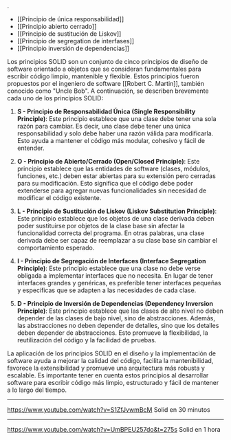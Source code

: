 .
- [[Principio de única responsabilidad]] 
- [[Principio abierto cerrado]] 
- [[Principio de sustitución de Liskov]] 
- [[Principio de segregation de interfases]] 
- [[Principio inversión de dependencias]] 


Los principios SOLID son un conjunto de cinco principios de diseño de software orientado a objetos que se consideran fundamentales para escribir código limpio, mantenible y flexible. Estos principios fueron propuestos por el ingeniero de software [[Robert C. Martin]], también conocido como "Uncle Bob". A continuación, se describen brevemente cada uno de los principios SOLID:

1. **S - Principio de Responsabilidad Única (Single Responsibility Principle)**:
   Este principio establece que una clase debe tener una sola razón para cambiar. Es decir, una clase debe tener una única responsabilidad y solo debe haber una razón válida para modificarla. Esto ayuda a mantener el código más modular, cohesivo y fácil de entender.

2. **O - Principio de Abierto/Cerrado (Open/Closed Principle)**:
   Este principio establece que las entidades de software (clases, módulos, funciones, etc.) deben estar abiertas para su extensión pero cerradas para su modificación. Esto significa que el código debe poder extenderse para agregar nuevas funcionalidades sin necesidad de modificar el código existente.

3. **L - Principio de Sustitución de Liskov (Liskov Substitution Principle)**:
   Este principio establece que los objetos de una clase derivada deben poder sustituirse por objetos de la clase base sin afectar la funcionalidad correcta del programa. En otras palabras, una clase derivada debe ser capaz de reemplazar a su clase base sin cambiar el comportamiento esperado.

4. **I - Principio de Segregación de Interfaces (Interface Segregation Principle)**:
   Este principio establece que una clase no debe verse obligada a implementar interfaces que no necesita. En lugar de tener interfaces grandes y genéricas, es preferible tener interfaces pequeñas y específicas que se adapten a las necesidades de cada clase.

5. **D - Principio de Inversión de Dependencias (Dependency Inversion Principle)**:
   Este principio establece que las clases de alto nivel no deben depender de las clases de bajo nivel, sino de abstracciones. Además, las abstracciones no deben depender de detalles, sino que los detalles deben depender de abstracciones. Esto promueve la flexibilidad, la reutilización del código y la facilidad de pruebas.

La aplicación de los principios SOLID en el diseño y la implementación de software ayuda a mejorar la calidad del código, facilita la mantenibilidad, favorece la extensibilidad y promueve una arquitectura más robusta y escalable. Es importante tener en cuenta estos principios al desarrollar software para escribir código más limpio, estructurado y fácil de mantener a lo largo del tiempo.

---
https://www.youtube.com/watch?v=S1ZfJvwmBcM Solid en 30 minutos

---
https://www.youtube.com/watch?v=UmBPEU257do&t=275s Solid en 1 hora